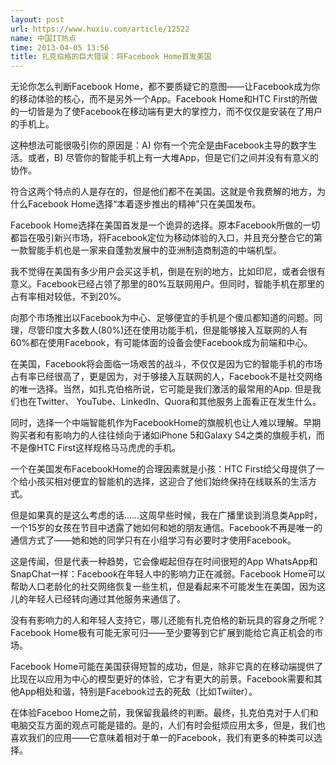 ```yaml
---
layout: post
url: https://www.huxiu.com/article/12522
name: 中国IT热点
time: 2013-04-05 13:56
title: 扎克伯格的巨大错误：将Facebook Home首发美国
---
```

无论你怎么判断Facebook Home，都不要质疑它的意图——让Facebook成为你的移动体验的核心，而不是另外一个App。Facebook Home和HTC First的所做的一切皆是为了使Facebook在移动端有更大的掌控力，而不仅仅是安装在了用户的手机上。

这种想法可能很吸引你的原因是：A) 你有一个完全是由Facebook主导的数字生活。或者，B) 尽管你的智能手机上有一大堆App，但是它们之间并没有有意义的协作。

符合这两个特点的人是存在的，但是他们都不在美国。这就是令我费解的地方，为什么Facebook Home选择“本着逐步推出的精神”只在美国发布。

Facebook Home选择在美国首发是一个诡异的选择。原本Facebook所做的一切都旨在吸引新兴市场，将Facebook定位为移动体验的入口，并且充分整合它的第一款智能手机也是一家来自蓬勃发展中的亚洲制造商制造的中端机型。

我不觉得在美国有多少用户会买这手机，倒是在别的地方，比如印尼，或者会很有意义。Facebook已经占领了那里的80%互联网用户。但同时，智能手机在那里的占有率相对较低，不到20%。

向那个市场推出以Facebook为中心、足够便宜的手机是个傻瓜都知道的问题。同理，尽管印度大多数人(80%)还在使用功能手机，但是能够接入互联网的人有60%都在使用Facebook，有可能体面的设备会使Facebook成为前端和中心。

在美国，Facebook将会面临一场艰苦的战斗，不仅仅是因为它的智能手机的市场占有率已经很高了，更是因为，对于够接入互联网的人，Facebook不是社交网络的唯一选择。当然，如扎克伯格所说，它可能是我们激活的最常用的App. 但是我们也在Twitter、 YouTube、LinkedIn、Quora和其他服务上面看正在发生什么。

同时，选择一个中端智能机作为FacebookHome的旗舰机也让人难以理解。早期购买者和有影响力的人往往倾向于诸如iPhone 5和Galaxy S4之类的旗舰手机，而不是像HTC First这样规格马马虎虎的手机。

一个在美国发布FacebookHome的合理因素就是小孩：HTC First给父母提供了一个给小孩买相对便宜的智能机的选择，这迎合了他们始终保持在线联系的生活方式。

但是如果真的是这么考虑的话……这周早些时候，我在广播里谈到消息类App时，一个15岁的女孩在节目中透露了她如何和她的朋友通信。Facebook不再是唯一的通信方式了——她和她的同学只有在小组学习有必要时才使用Facebook。

这是传闻，但是代表一种趋势，它会像崛起但存在时间很短的App WhatsApp和SnapChat一样：Facebook在年轻人中的影响力正在减弱。Facebook Home可以帮助人口老龄化的社交网络恢复一些生机，但是看起来不可能发生在美国，因为这儿的年轻人已经转向通过其他服务来通信了。

没有有影响力的人和年轻人支持它，哪儿还能有扎克伯格的新玩具的容身之所呢？Facebook Home极有可能无家可归——至少要等到它扩展到能给它真正机会的市场。

Facebook Home可能在美国获得短暂的成功，但是，除非它真的在移动端提供了比现在以应用为中心的模型更好的体验，它才有更大的前景。Facebook需要和其他App相处和谐，特别是Facebook过去的死敌（比如Twiiter）。

在体验Faceboo Home之前，我保留我最终的判断。最终，扎克伯克对于人们和电脑交互方面的观点可能是错的。是的，人们有时会挺烦应用太多，但是，我们也喜欢我们的应用——它意味着相对于单一的Facebook，我们有更多的种类可以选择。

